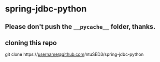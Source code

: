 # spring-jdbc-python

## Please don't push the `__pycache__` folder, thanks.

## cloning this repo
git clone https://username@github.com/ntuSED3/spring-jdbc-python